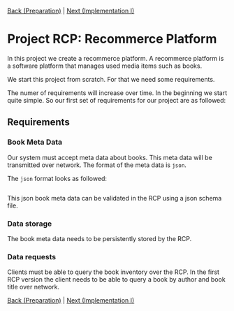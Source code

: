 [Back (Preparation)](./preparation.md) | [Next (Implementation I)](./impl_1.md)

# Project RCP: Recommerce Platform

In this project we create a recommerce platform. A recommerce platform is a software platform that manages used media items such as books.

We start this project from scratch. For that we need some requirements.

The numer of requirements will increase over time. In the beginning we start quite simple. So our first set of requirements for our project are as followed:

## Requirements

### Book Meta Data
Our system must accept meta data about books. This meta data will be transmitted over network. The format of the meta data is `json`. 

The `json` format looks as followed:

```json
```
This json book meta data can be validated in the RCP using a json schema file.

### Data storage
The book meta data needs to be persistently stored by the RCP.

### Data requests
Clients must be able to query the book inventory over the RCP. In the first RCP version the client needs to be able to query a book by author and book title over network. 

[Back (Preparation)](./preparation.md) | [Next (Implementation I)](./impl_1.md)
